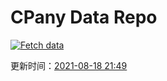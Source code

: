 # CPany Data Repo

[![Fetch data](https://github.com/yjl9903/CPany/actions/workflows/fetch.yml/badge.svg)](https://github.com/yjl9903/CPany/actions/workflows/fetch.yml)

<!-- START_SECTION: update_time -->
更新时间：[2021-08-18 21:49](https://www.timeanddate.com/worldclock/fixedtime.html?msg=Fetch+data&iso=20210818T214932&p1=237)
<!-- END_SECTION: update_time -->
